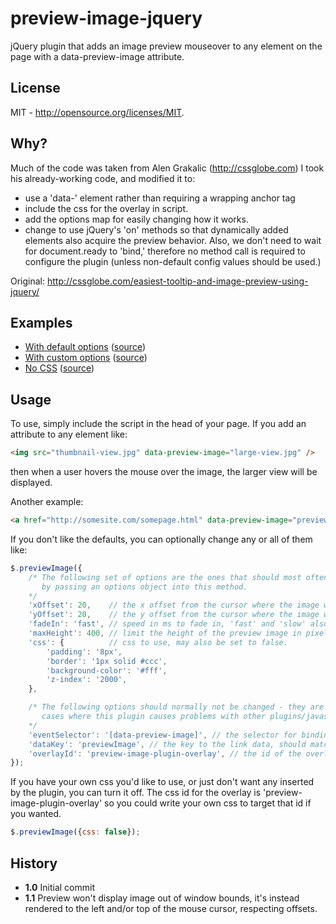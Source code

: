 preview-image-jquery
====================

jQuery plugin that adds an image preview mouseover to any element on the page with a data-preview-image attribute.

License
-------
MIT - http://opensource.org/licenses/MIT.

Why?
----
Much of the code was taken from Alen Grakalic (http://cssglobe.com)  I took his already-working code, and modified it to:
  - use a 'data-' element rather than requiring a wrapping anchor tag
  - include the css for the overlay in script.
  - add the options map for easily changing how it works.
  - change to use jQuery's 'on' methods so that dynamically added elements also acquire the preview behavior.  Also, we don't need to wait for document.ready to 'bind,' therefore no method call is required to configure the plugin (unless non-default config values should be used.)

Original: http://cssglobe.com/easiest-tooltip-and-image-preview-using-jquery/

Examples
--------
 - [With default options](http://zpalffy.github.io/example-preview-image-defaults.html) ([source](https://github.com/zpalffy/zpalffy.github.io/blob/master/example-preview-image-defaults.html))
 - [With custom options](http://zpalffy.github.io/example-preview-image-custom-options.html) ([source](https://github.com/zpalffy/zpalffy.github.io/blob/master/example-preview-image-custom-options.html))
 - [No CSS](http://zpalffy.github.io/example-preview-image-no-css.html) ([source](https://github.com/zpalffy/zpalffy.github.io/blob/master/example-preview-image-no-css.html))

Usage
-----
To use, simply include the script in the head of your page.  If you add an attribute to any element like:
``` html
<img src="thumbnail-view.jpg" data-preview-image="large-view.jpg" />
```
then when a user hovers the mouse over the image, the larger view will be displayed.

Another example:
``` html
<a href="http://somesite.com/somepage.html" data-preview-image="preview-of-page.jpg">link</a>
```

If you don't like the defaults, you can optionally change any or all of them like:
``` javascript
$.previewImage({
	/* The following set of options are the ones that should most often be changed
	   by passing an options object into this method.
	*/
	'xOffset': 20,    // the x offset from the cursor where the image will be overlayed.
	'yOffset': 20,    // the y offset from the cursor where the image will be overlayed.
	'fadeIn': 'fast', // speed in ms to fade in, 'fast' and 'slow' also supported.
	'maxHeight': 400, // limit the height of the preview image in pixels
	'css': {          // css to use, may also be set to false.
		'padding': '8px',
		'border': '1px solid #ccc',
		'background-color': '#fff',
		'z-index': '2000',
	},

	/* The following options should normally not be changed - they are here for
	   cases where this plugin causes problems with other plugins/javascript.
	*/
	'eventSelector': '[data-preview-image]', // the selector for binding mouse events.
	'dataKey': 'previewImage', // the key to the link data, should match the above value.
	'overlayId': 'preview-image-plugin-overlay', // the id of the overlay that will be created.
});
```

If you have your own css you'd like to use, or just don't want any inserted by the plugin, you can turn it off.  The css id for the overlay is 'preview-image-plugin-overlay' so you could write your own css to target that id if you wanted.
``` javascript
$.previewImage({css: false});
```

History
-------
* **1.0** Initial commit
* **1.1** Preview won't display image out of window bounds, it's instead rendered to the left and/or top of the mouse cursor, respecting offsets.
